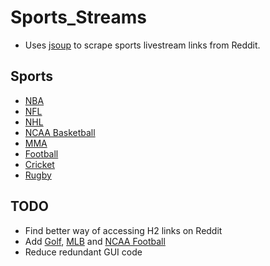 # Sports_Streams

* Uses [jsoup](https://jsoup.org/) to scrape sports livestream links from Reddit.

## Sports

* [NBA](https://www.reddit.com/r/nbastreams/)
* [NFL](https://www.reddit.com/r/nflstreams/)
* [NHL](https://www.reddit.com/r/NHLStreams/)
* [NCAA Basketball](https://www.reddit.com/r/ncaaBBallStreams/)
* [MMA](https://www.reddit.com/r/MMAStreams/)
* [Football](https://www.reddit.com/r/soccerstreams/)
* [Cricket](https://www.reddit.com/r/cricketstreams/)
* [Rugby](https://www.reddit.com/r/rugbystreams/)

## TODO

* Find better way of accessing H2 links on Reddit
* Add [Golf](https://www.reddit.com/r/PuttStreams/), [MLB](https://www.reddit.com/r/MLBStreams/) and [NCAA Football](https://www.reddit.com/r/CFBStreams/)
* Reduce redundant GUI code
